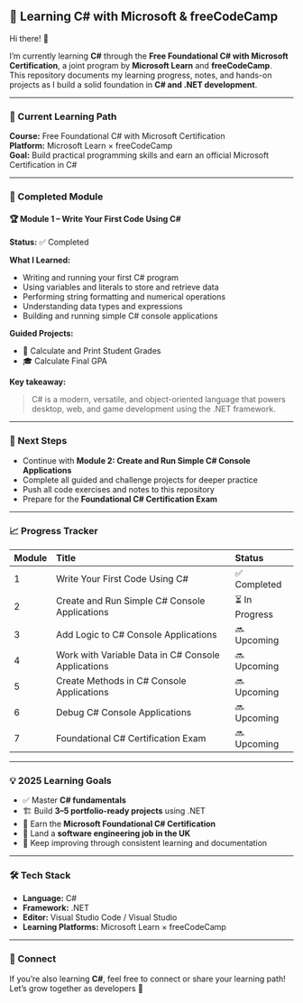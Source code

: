## 🧠 Learning C# with Microsoft & freeCodeCamp

Hi there! 👋  

I’m currently learning **C#** through the **Free Foundational C# with Microsoft Certification**, a joint program by **Microsoft Learn** and **freeCodeCamp**.  
This repository documents my learning progress, notes, and hands-on projects as I build a solid foundation in **C# and .NET development**.

---

### 📘 Current Learning Path

**Course:** Free Foundational C# with Microsoft Certification  
**Platform:** Microsoft Learn × freeCodeCamp  
**Goal:** Build practical programming skills and earn an official Microsoft Certification in C#  

---

### 🏁 Completed Module

#### 🏆 Module 1 – Write Your First Code Using C#
**Status:** ✅ Completed  

**What I Learned:**
- Writing and running your first C# program  
- Using variables and literals to store and retrieve data  
- Performing string formatting and numerical operations  
- Understanding data types and expressions  
- Building and running simple C# console applications  

**Guided Projects:**
- 🧮 Calculate and Print Student Grades  
- 🎓 Calculate Final GPA  

**Key takeaway:**  
> C# is a modern, versatile, and object-oriented language that powers desktop, web, and game development using the .NET framework.

---

### 🚀 Next Steps

- Continue with **Module 2: Create and Run Simple C# Console Applications**  
- Complete all guided and challenge projects for deeper practice  
- Push all code exercises and notes to this repository  
- Prepare for the **Foundational C# Certification Exam**

---

### 📈 Progress Tracker

| Module | Title | Status |
| :----- | :---- | :----- |
| 1 | Write Your First Code Using C# | ✅ Completed |
| 2 | Create and Run Simple C# Console Applications | ⏳ In Progress |
| 3 | Add Logic to C# Console Applications | 🔜 Upcoming |
| 4 | Work with Variable Data in C# Console Applications | 🔜 Upcoming |
| 5 | Create Methods in C# Console Applications | 🔜 Upcoming |
| 6 | Debug C# Console Applications | 🔜 Upcoming |
| 7 | Foundational C# Certification Exam | 🔜 Upcoming |

---

### 💡 2025 Learning Goals

- ✅ Master **C# fundamentals**  
- 🏗️ Build **3–5 portfolio-ready projects** using .NET  
- 🎯 Earn the **Microsoft Foundational C# Certification**  
- 💼 Land a **software engineering job in the UK**  
- 🔄 Keep improving through consistent learning and documentation  

---

### 🛠️ Tech Stack

- **Language:** C#  
- **Framework:** .NET  
- **Editor:** Visual Studio Code / Visual Studio  
- **Learning Platforms:** Microsoft Learn × freeCodeCamp  

---

### 🧭 Connect

If you’re also learning **C#**, feel free to connect or share your learning path!  
Let’s grow together as developers 🚀
